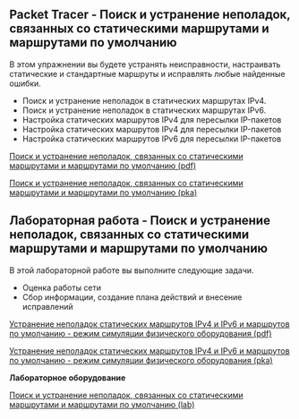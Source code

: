 <!-- 16.3.1 -->
## Packet Tracer - Поиск и устранение неполадок, связанных со статическими маршрутами и маршрутами по умолчанию

В этом упражнении вы будете устранять неисправности, настраивать статические и стандартные маршруты и исправлять любые найденные ошибки.

* Поиск и устранение неполадок в статических маршрутах IPv4.
* Поиск и устранение неполадок в статических маршрутах IPv6.
* Настройка статических маршрутов IPv4 для пересылки IP-пакетов
* Настройка статических маршрутов IPv4 для пересылки IP-пакетов
* Настройка статических маршрутов IPv6 для пересылки IP-пакетов

[Поиск и устранение неполадок, связанных со статическими маршрутами и маршрутами по умолчанию (pdf)](./assets/16.3.1-packet-tracer---troubleshoot-static-and-default-routes_ru-RU.pdf)

[Поиск и устранение неполадок, связанных со статическими маршрутами и маршрутами по умолчанию (pka)](./assets/16.3.1-packet-tracer---troubleshoot-static-and-default-routes_ru-RU.pka)

<!-- 16.3.2 -->
## Лабораторная работа - Поиск и устранение неполадок, связанных со статическими маршрутами и маршрутами по умолчанию

В этой лабораторной работе вы выполните следующие задачи.

* Оценка работы сети
* Сбор информации, создание плана действий и внесение исправлений

[Устранение неполадок статических маршрутов IPv4 и IPv6 и маршрутов по умолчанию - режим симуляции физического оборудования (pdf)](./assets/16.3.2-packet-tracer---troubleshoot-ipv4-and-ipv6-static-and-default-routes---physical-mode_ru-RU.pdf)

[Устранение неполадок статических маршрутов IPv4 и IPv6 и маршрутов по умолчанию - режим симуляции физического оборудования (pka)](./assets/16.3.2-packet-tracer---troubleshoot-ipv4-and-ipv6-static-and-default-routes---physical-mode_ru-RU.pka)

**Лабораторное оборудование** 

[Поиск и устранение неполадок, связанных со статическими маршрутами и маршрутами по умолчанию (lab)](./assets/16.3.2-lab---troubleshoot-ipv4-and-ipv6-static-and-default-routes_ru-RU.pdf)